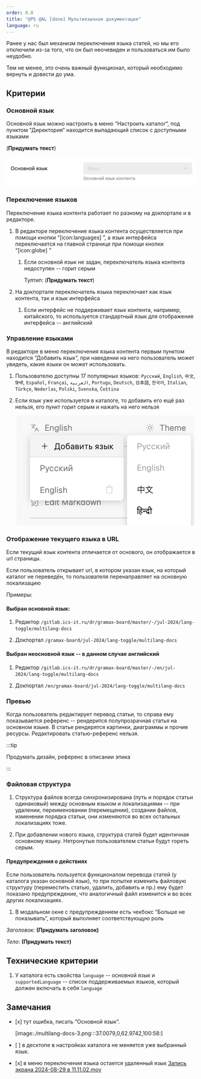 ```yaml
---
order: 0.8
title: "@PS @AL [done] Мультиязычная документация"
language: ru
---
```


Ранее у нас был механизм переключения языка статей, но мы его отключили из-за того, что он был неочевиден и пользоваться им было неудобно.

Тем не менее, это очень важный функционал, который необходимо вернуть и довести до ума.

## Критерии

### Основной язык

Основной язык можно настроить в меню “Настроить каталог“, под пунктом “Директория“ находится выпадающий список с доступными языками

(**Придумать текст**)

![](./multilang-docs.png "Пример")

### Переключение языков

Переключение языка контента работает по разному на докпортале и в редакторе.

1. В редакторе переключение языка контента осуществляется при помощи кнопки “[icon:languages] <language>”, а язык интерфейса переключается на главной странице при помощи кнопки “[icon:globe] <language>”

   1. Если основной язык не задан, переключатель языка контента недоступен -- горит серым

      Тултип: (**Придумать текст**)

2. На докпортале переключатель языка переключает как язык контента, так и язык интерфейса

   1. Если интерфейс не поддерживает язык контента, например, китайского, то используется стандартный язык для отображение интерфейса -- английский

### Управление языками

В редакторе в меню переключения языка контента первым пунктом находится “Добавить язык“, при наведении на него пользователь может увидеть, какие языки он может использовать.

1. Пользователю доступны 17 популярных языков: `Русский`, `English`, `中文`, `हिन्दी`, `Español`, `Françai`, `العربية`, `Portugu`, `Deutsch`, `日本語`, `한국어`, `Italian`, `Türkçe`, `Nederlas`, `Polski`, `Svenska`, `Čeština`

2. Если язык уже используется в каталоге, то добавить его ещё раз нельзя, его пункт горит серым и нажать на него нельзя

   ![](./multilang-docs-2.png "Меню добавления языка")

### Отображение текущего языка в URL

Если текущий язык контента отличается от основого, он отображается в url страницы.

Если пользователь открывает url, в котором указан язык, на который каталог не переведён, то пользователя перенаправляет на основную локализацию

Примеры:

#### Выбран основной язык:

1. Редактор `/gitlab.ics-it.ru/dr/gramax-board/master/-/jul-2024/lang-toggle/multilang-docs`

2. Докпортал `/gramax-board/jul-2024/lang-toggle/multilang-docs`

#### Выбран неосновной язык -- в данном случае английский

1. Редактор `/gitlab.ics-it.ru/dr/gramax-board/master/-/en/jul-2024/lang-toggle/multilang-docs`

2. Докпортал `/en/gramax-board/jul-2024/lang-toggle/multilang-docs`

### Превью

Когда пользователь редактирует перевод статьи, то справа ему показывается референс -- рендерится полупрозрачная статья на основном языке. В статье рендерятся картинки, диаграммы и прочие ресурсы. Редактировать статью-референс нельзя.

:::tip 

Продумать дизайн, референс в описании эпика

:::

### Файловая структура

1. Структура файлов всегда синхронизирована (путь и порядок статьи одинаковый) между основным языком и локализациями -- при удалении, переименовании (перемещении), создании файлов, изменении порядка статьи, они изменяются во всех остальных локализациях тоже.

2. При добавлении нового языка, структура статей будет идентичная основному языку. Нетронутые пользователем статьи будут гореть серым.

#### Предупреждения о действиях

Если пользователь пользуется функционалом перевода статей (у каталога указан основной язык), то при попытке изменить файловую структуру (переместить статью, удалить, добавить и пр.) ему будет показано предупреждение, что аналогичный файл изменится и во всех других локализациях.

1. В модальном окне с предупреждением есть чекбокс “Больше не показывать“, который выполняет соответствующую роль

*Заголовок*: **(Придумать заголовок)**

*Тело*: **(Придумать текст)**

## Технические критерии

1. У каталога есть свойства `language` -- основной язык и `supportedLanguage` -- список поддерживаемых языков, который должен включать в себя `language`

## Замечания

-  \[x\] тут ошибка, писать “Основной язык“.

   [image:./multilang-docs-3.png:::37.0079,0,62.9742,100:58:]

-  \[ \] в десктопе в настройках каталога не меняется уже выбранный язык.

-  \[x\] в меню переключения языка остается удаленный язык [Запись экрана 2024-08-29 в 11.11.02.mov](<./Запись экрана 2024-08-29 в 11.11.02.mov>)